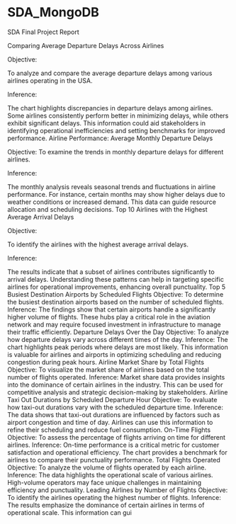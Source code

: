 # SDA_MongoDB
SDA Final Project Report

Comparing Average Departure Delays Across Airlines

Objective:

To analyze and compare the average departure delays among various airlines operating in the USA.

Inference:

The chart highlights discrepancies in departure delays among airlines. Some airlines consistently perform better in minimizing delays, while others exhibit significant delays. This information could aid stakeholders in identifying operational inefficiencies and setting benchmarks for improved performance.
Airline Performance: Average Monthly Departure Delays

Objective: To examine the trends in monthly departure delays for different airlines.

Inference:

The monthly analysis reveals seasonal trends and fluctuations in airline performance. For instance, certain months may show higher delays due to weather conditions or increased demand. This data can guide resource allocation and scheduling decisions.
Top 10 Airlines with the Highest Average Arrival Delays

Objective:

To identify the airlines with the highest average arrival delays.

Inference:

The results indicate that a subset of airlines contributes significantly to arrival delays. Understanding these patterns can help in targeting specific airlines for operational improvements, enhancing overall punctuality.
Top 5 Busiest Destination Airports by Scheduled Flights
Objective:
To determine the busiest destination airports based on the number of scheduled flights.
Inference:
The findings show that certain airports handle a significantly higher volume of flights. These hubs play a critical role in the aviation network and may require focused investment in infrastructure to manage their traffic efficiently.
Departure Delays Over the Day
Objective:
To analyze how departure delays vary across different times of the day.
Inference:
The chart highlights peak periods where delays are most likely. This information is valuable for airlines and airports in optimizing scheduling and reducing congestion during peak hours.
Airline Market Share by Total Flights
Objective:
To visualize the market share of airlines based on the total number of flights operated.
Inference:
Market share data provides insights into the dominance of certain airlines in the industry. This can be used for competitive analysis and strategic decision-making by stakeholders.
Airline Taxi Out Durations by Scheduled Departure Hour
Objective:
To evaluate how taxi-out durations vary with the scheduled departure time.
Inference:
The data shows that taxi-out durations are influenced by factors such as airport congestion and time of day. Airlines can use this information to refine their scheduling and reduce fuel consumption.
On-Time Flights
Objective:
To assess the percentage of flights arriving on time for different airlines.
Inference:
On-time performance is a critical metric for customer satisfaction and operational efficiency. The chart provides a benchmark for airlines to compare their punctuality performance.
Total Flights Operated
Objective:
To analyze the volume of flights operated by each airline.
Inference:
The data highlights the operational scale of various airlines. High-volume operators may face unique challenges in maintaining efficiency and punctuality.
Leading Airlines by Number of Flights
Objective:
To identify the airlines operating the highest number of flights.
Inference:
The results emphasize the dominance of certain airlines in terms of operational scale. This information can gui
